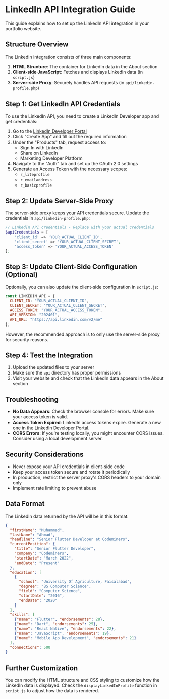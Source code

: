 # LinkedIn API Integration Guide

This guide explains how to set up the LinkedIn API integration in your portfolio website.

## Structure Overview

The LinkedIn integration consists of three main components:

1. **HTML Structure**: The container for LinkedIn data in the About section
2. **Client-side JavaScript**: Fetches and displays LinkedIn data (in `script.js`)
3. **Server-side Proxy**: Securely handles API requests (in `api/linkedin-profile.php`)

## Step 1: Get LinkedIn API Credentials

To use the LinkedIn API, you need to create a LinkedIn Developer app and get credentials:

1. Go to the [LinkedIn Developer Portal](https://www.linkedin.com/developers/apps)
2. Click "Create App" and fill out the required information
3. Under the "Products" tab, request access to:
   - Sign In with LinkedIn
   - Share on LinkedIn
   - Marketing Developer Platform
4. Navigate to the "Auth" tab and set up the OAuth 2.0 settings
5. Generate an Access Token with the necessary scopes:
   - `r_liteprofile`
   - `r_emailaddress`
   - `r_basicprofile`

## Step 2: Update Server-Side Proxy

The server-side proxy keeps your API credentials secure. Update the credentials in `api/linkedin-profile.php`:

```php
// LinkedIn API credentials - Replace with your actual credentials
$apiCredentials = [
    'client_id' => 'YOUR_ACTUAL_CLIENT_ID',
    'client_secret' => 'YOUR_ACTUAL_CLIENT_SECRET', 
    'access_token' => 'YOUR_ACTUAL_ACCESS_TOKEN'
];
```

## Step 3: Update Client-Side Configuration (Optional)

Optionally, you can also update the client-side configuration in `script.js`:

```javascript
const LINKEDIN_API = {
  CLIENT_ID: "YOUR_ACTUAL_CLIENT_ID", 
  CLIENT_SECRET: "YOUR_ACTUAL_CLIENT_SECRET", 
  ACCESS_TOKEN: "YOUR_ACTUAL_ACCESS_TOKEN",
  API_VERSION: "202401",
  API_URL: "https://api.linkedin.com/v2/me"
};
```

However, the recommended approach is to only use the server-side proxy for security reasons.

## Step 4: Test the Integration

1. Upload the updated files to your server
2. Make sure the `api` directory has proper permissions
3. Visit your website and check that the LinkedIn data appears in the About section

## Troubleshooting

- **No Data Appears**: Check the browser console for errors. Make sure your access token is valid.
- **Access Token Expired**: LinkedIn access tokens expire. Generate a new one in the LinkedIn Developer Portal.
- **CORS Errors**: If you're testing locally, you might encounter CORS issues. Consider using a local development server.

## Security Considerations

- Never expose your API credentials in client-side code
- Keep your access token secure and rotate it periodically
- In production, restrict the server proxy's CORS headers to your domain only
- Implement rate limiting to prevent abuse

## Data Format

The LinkedIn data returned by the API will be in this format:

```json
{
  "firstName": "Muhammad",
  "lastName": "Ahmad",
  "headline": "Senior Flutter Developer at Codeminers",
  "currentPosition": {
    "title": "Senior Flutter Developer",
    "company": "Codeminers",
    "startDate": "March 2022",
    "endDate": "Present"
  },
  "education": [
    {
      "school": "University Of Agriculture, Faisalabad",
      "degree": "BS Computer Science",
      "field": "Computer Science",
      "startDate": "2016",
      "endDate": "2020"
    }
  ],
  "skills": [
    {"name": "Flutter", "endorsements": 28},
    {"name": "Dart", "endorsements": 25},
    {"name": "React Native", "endorsements": 22},
    {"name": "JavaScript", "endorsements": 19},
    {"name": "Mobile App Development", "endorsements": 21}
  ],
  "connections": 500
}
```

## Further Customization

You can modify the HTML structure and CSS styling to customize how the LinkedIn data is displayed. Check the `displayLinkedInProfile` function in `script.js` to adjust how the data is rendered. 